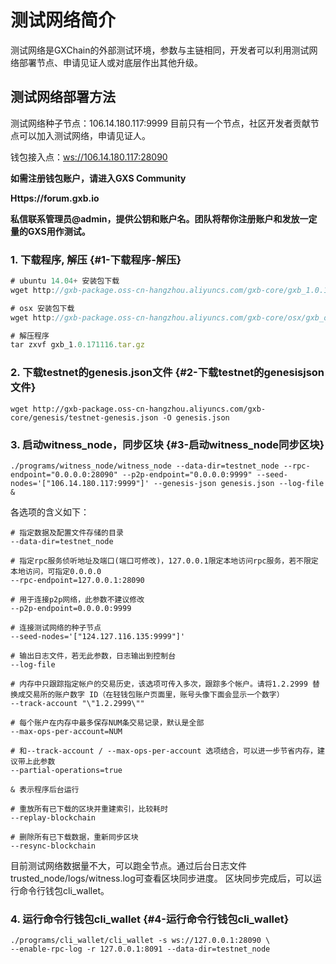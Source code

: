# 测试网络简介

测试网络是GXChain的外部测试环境，参数与主链相同，开发者可以利用测试网络部署节点、申请见证人或对底层作出其他升级。

## 测试网络部署方法

测试网络种子节点：106.14.180.117:9999 目前只有一个节点，社区开发者贡献节点可以加入测试网络，申请见证人。

钱包接入点：[ws://106.14.180.117:28090](ws://106.14.180.117:28090)

**如需注册钱包账户，请进入GXS Community**

**Https://forum.gxb.io**

**私信联系管理员@admin，提供公钥和账户名。团队将帮你注册账户和发放一定量的GXS用作测试。**

### 1. 下载程序, 解压 {#1-下载程序-解压}

```js
# ubuntu 14.04+ 安装包下载
wget http://gxb-package.oss-cn-hangzhou.aliyuncs.com/gxb-core/gxb_1.0.171116.tar.gz -O gxb_1.0.171116.tar.gz

# osx 安装包下载
wget http://gxb-package.oss-cn-hangzhou.aliyuncs.com/gxb-core/osx/gxb_osx_1.0.171227.tar.gz -O gxb_osx_1.0.171227.tar.gz

# 解压程序
tar zxvf gxb_1.0.171116.tar.gz
```

### 2. 下载testnet的genesis.json文件 {#2-下载testnet的genesisjson文件}

```
wget http://gxb-package.oss-cn-hangzhou.aliyuncs.com/gxb-core/genesis/testnet-genesis.json -O genesis.json
```

### 3. 启动witness\_node，同步区块 {#3-启动witness_node同步区块}

```
./programs/witness_node/witness_node --data-dir=testnet_node --rpc-endpoint="0.0.0.0:28090" --p2p-endpoint="0.0.0.0:9999" --seed-nodes='["106.14.180.117:9999"]' --genesis-json genesis.json --log-file &
```

各选项的含义如下：

```
# 指定数据及配置文件存储的目录
--data-dir=testnet_node

# 指定rpc服务侦听地址及端口(端口可修改)，127.0.0.1限定本地访问rpc服务，若不限定本地访问，可指定0.0.0.0
--rpc-endpoint=127.0.0.1:28090

# 用于连接p2p网络，此参数不建议修改
--p2p-endpoint=0.0.0.0:9999

# 连接测试网络的种子节点
--seed-nodes='["124.127.116.135:9999"]'

# 输出日志文件，若无此参数，日志输出到控制台
--log-file 

# 内存中只跟踪指定帐户的交易历史，该选项可传入多次，跟踪多个帐户。请将1.2.2999 替换成交易所的账户数字 ID（在轻钱包账户页面里，账号头像下面会显示一个数字）
--track-account "\"1.2.2999\"" 

# 每个账户在内存中最多保存NUM条交易记录，默认是全部
--max-ops-per-account=NUM 

# 和--track-account / --max-ops-per-account 选项结合，可以进一步节省内存，建议带上此参数
--partial-operations=true 

& 表示程序后台运行

# 重放所有已下载的区块并重建索引，比较耗时
--replay-blockchain

# 删除所有已下载数据，重新同步区块
--resync-blockchain
```

目前测试网络数据量不大，可以跑全节点。通过后台日志文件trusted\_node/logs/witness.log可查看区块同步进度。 区块同步完成后，可以运行命令行钱包cli\_wallet。

### 4. 运行命令行钱包cli\_wallet {#4-运行命令行钱包cli_wallet}

```
./programs/cli_wallet/cli_wallet -s ws://127.0.0.1:28090 \
--enable-rpc-log -r 127.0.0.1:8091 --data-dir=testnet_node
```



